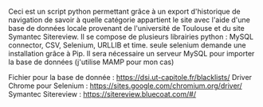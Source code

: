 Ceci est un script python permettant grâce à un export d'historique de navigation de savoir à quelle catégorie appartient le site avec l'aide d'une base de données locale provenant de l'université de Toulouse et du site Symantec Sitereview.
Il se compose de plusieurs librairies python : MySQL connector, CSV, Selenium, URLLIB et time. seule selenium demande une installation grâce à Pip.
Il sera nécessaire un serveur MySQL pour importer la base de données (j'utilise MAMP pour mon cas)

Fichier pour la base de donnée : https://dsi.ut-capitole.fr/blacklists/
Driver Chrome pour Selenium : https://sites.google.com/chromium.org/driver/
Symantec Sitereview : https://sitereview.bluecoat.com/#/
